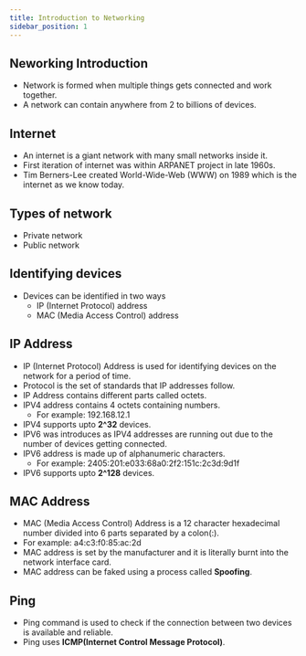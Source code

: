 ```yaml
---
title: Introduction to Networking
sidebar_position: 1
---
```


## Neworking Introduction
- Network is formed when multiple things gets connected and work together.
- A network can contain anywhere from 2 to billions of devices.

## Internet
- An internet is a giant network with many small networks inside it.
- First iteration of internet was within ARPANET project in late 1960s.
- Tim Berners-Lee created World-Wide-Web (WWW) on 1989 which is the internet as we know today.

## Types of network
- Private network
- Public network

## Identifying devices
- Devices can be identified in two ways
    - IP (Internet Protocol) address
    - MAC (Media Access Control) address

## IP Address
- IP (Internet Protocol) Address is used for identifying devices on the network for a period of time.
- Protocol is the set of standards that IP addresses follow.
- IP Address contains different parts called octets.
- IPV4 address contains 4 octets containing numbers.
    - For example: 192.168.12.1
- IPV4 supports upto **2^32** devices.
- IPV6 was introduces as IPV4 addresses are running out due to the number of devices getting connected.
- IPV6 address is made up of alphanumeric characters.
    - For example: 2405:201:e033:68a0:2f2:151c:2c3d:9d1f
- IPV6 supports upto **2^128** devices.

## MAC Address
- MAC (Media Access Control) Address is a 12 character hexadecimal number divided into 6 parts separated by a colon(:).
- For example: a4:c3:f0:85:ac:2d
- MAC address is set by the manufacturer and it is literally burnt into the network interface card.
- MAC address can be faked using a process called **Spoofing**.

## Ping
- Ping command is used to check if the connection between two devices is available and reliable.
- Ping uses **ICMP(Internet Control Message Protocol)**.
